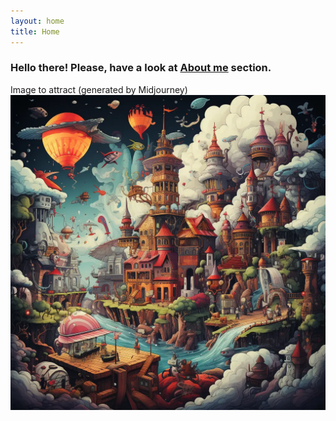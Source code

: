 ```yaml
---
layout: home
title: Home
---
```


### Hello there! Please, have a look at [About me](/about/) section.

Image to attract (generated by Midjourney) <br/>
![Fairy tale](/assets/front-page/splash.webp)